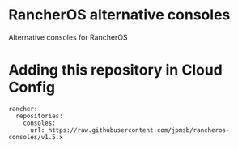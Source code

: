# RancherOS alternative consoles
Alternative consoles for RancherOS

# Adding this repository in Cloud Config

    rancher:
      repositories:
        consoles:
          url: https://raw.githubusercontent.com/jpmsb/rancheros-consoles/v1.5.x
